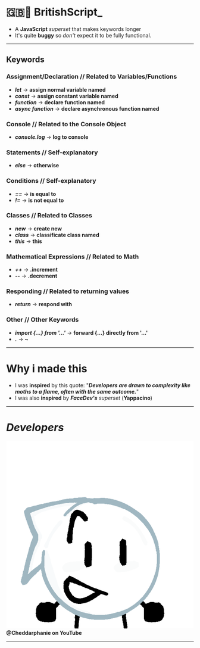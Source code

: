 # **🇬🇧🍵 BritishScript_**
- A **JavaScript** *superset* that makes keywords longer
- It's quite **buggy** so *don't* expect it to be fully functional.
***
## **Keywords**
### **Assignment/Declaration** // Related to Variables/Functions
- ***let*** -> **assign normal variable named**
- ***const*** -> **assign constant variable named**
- ***function*** -> **declare function named**
- ***async function*** -> **declare asynchronous function named**
### **Console** // Related to the Console Object
- ***console.log*** -> **log to console**
### **Statements** // Self-explanatory
- ***else*** -> **otherwise**
### **Conditions** // Self-explanatory
- ***==*** -> **is equal to**
- ***!=*** -> **is not equal to**
### **Classes** // Related to Classes
- ***new*** -> **create new**
- ***class*** -> **classificate class named**
- ***this*** -> **this**
### **Mathematical Expressions** // Related to Math
- ***++*** -> **.increment**
- ***--*** -> **.decrement**
### **Responding** // Related to returning values
- ***return*** -> **respond with**
### **Other** // Other Keywords
- ***import {...} from '...'*** -> **forward {...} directly from '...'**
- ***.*** -> **~**
***
# **Why** i made this
- I was **inspired** by this quote: "***Developers are drawn to complexity like moths to a flame, often with the same outcome.***"
- I was also **inspired** by ***FaceDev's*** *superset* (**Yappacino**)
***
# ***Developers***
![Developer1](./img/Developer.png)
**@Cheddarphanie on YouTube**
***
